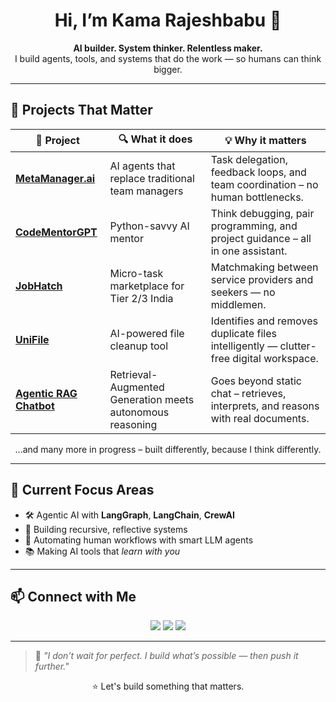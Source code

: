 <h1 align="center">Hi, I’m Kama Rajeshbabu 👋</h1>
<p align="center">
  <b>AI builder. System thinker. Relentless maker.</b><br>
  I build agents, tools, and systems that do the work — so humans can think bigger.
</p>

---

## 🚀 Projects That Matter

| 🧠 Project | 🔍 What it does | 💡 Why it matters |
|-----------|----------------|------------------|
| [**MetaManager.ai**](https://github.com/KamaRajeshbabu/metamanager) | AI agents that replace traditional team managers | Task delegation, feedback loops, and team coordination – no human bottlenecks. |
| [**CodeMentorGPT**](https://github.com/KamaRajeshbabu/codementorgpt) | Python-savvy AI mentor | Think debugging, pair programming, and project guidance – all in one assistant. |
| [**JobHatch**](https://github.com/KamaRajeshbabu/jobhatch) | Micro-task marketplace for Tier 2/3 India | Matchmaking between service providers and seekers — no middlemen. |
| [**UniFile**](https://github.com/KamaRajeshbabu/unifile) | AI-powered file cleanup tool | Identifies and removes duplicate files intelligently — clutter-free digital workspace. |
| [**Agentic RAG Chatbot**](https://github.com/KamaRajeshbabu/agentic-rag-chatbot) | Retrieval-Augmented Generation meets autonomous reasoning | Goes beyond static chat – retrieves, interprets, and reasons with real documents. |

<div align="center">...and many more in progress – built differently, because I think differently.</div>

---

## 🧠 Current Focus Areas

- 🛠️ Agentic AI with **LangGraph**, **LangChain**, **CrewAI**
- 🧩 Building recursive, reflective systems
- 🔄 Automating human workflows with smart LLM agents
- 📚 Making AI tools that *learn with you*

---

## 📫 Connect with Me

<p align="center">
  <a href="mailto:kamrajesh2003@gmail.com"><img src="https://img.shields.io/badge/email-kamrarajeshbabu@gmail.com-red?style=for-the-badge&logo=gmail&logoColor=white" /></a>
  <a href="https://www.linkedin.com/in/KamaRajeshbabu"><img src="https://img.shields.io/badge/linkedin-KamaRajeshbabu-blue?style=for-the-badge&logo=linkedin&logoColor=white" /></a>
  <a href="https://github.com/KamaRajeshbabu"><img src="https://img.shields.io/badge/github-KamaRajeshbabu-black?style=for-the-badge&logo=github&logoColor=white" /></a>
</p>

---

> 💬 *"I don’t wait for perfect. I build what’s possible — then push it further."*

<div align="center">
  ⭐️ Let's build something that matters.
</div>
